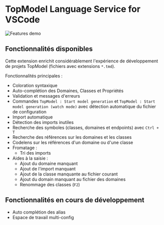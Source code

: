 # TopModel Language Service for VSCode

![Features demo](https://raw.githubusercontent.com/klee-contrib/topmodel/develop/TopModel.VSCode/demo.gif "Features demonstration")

## Fonctionnalités disponibles

Cette extension enrichit considérablement l'expérience de développement de projets TopModel (fichiers avec extensions `*.tmd`).

Fonctionnalités principales :

- Coloration syntaxique
- Auto-complétion des Domaines, Classes et Propriétés
- Validation et messages d'erreurs
- Commandes `TopModel : Start model generation` et `TopModel : Start model generation (watch mode)` avec détection automatique du fichier de configuration
- Import automatique
- Détection des imports inutiles
- Recherche des symboles (classes, domaines et endpoints) avec `Ctrl + T`
- Recherche des références sur les domaines et les classes
- Codelens sur les références d'un domaine ou d'une classe
- Fromatage :
  - Tri des imports
- Aides à la saisie :
  - Ajout du domaine manquant
  - Ajout de l'import manquant
  - Ajout de la classe manquante au fichier courant
  - Ajout du domain manquant au fichier des domaines
  - Renommage des classes (`F2`)

## Fonctionnalités en cours de développement

- Auto complétion des alias
- Espace de travail multi-config
